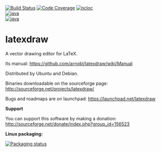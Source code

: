 
[![Build Status](https://ci.inria.fr/malai/job/latexdraw/badge/icon)](https://ci.inria.fr/malai/job/latexdraw/)
[![Code Coverage](https://sonarcloud.io/api/project_badges/measure?project=net.sf.latexdraw%3Alatexdraw.core&metric=coverage)](https://sonarcloud.io/dashboard?id=net.sf.latexdraw%3Alatexdraw.core)
[![ncloc](https://sonarcloud.io/api/project_badges/measure?project=net.sf.latexdraw%3Alatexdraw.core&metric=ncloc)](https://sonarcloud.io/dashboard?id=net.sf.latexdraw%3Alatexdraw.core)<br/>
[![java](https://img.shields.io/badge/java-11-blue.svg)](https://www.oracle.com/technetwork/java/javase/overview/index.html)<br/>
[![java](https://img.shields.io/badge/license-GPL2-green.svg)](https://github.com/arnobl/latexdraw/blob/master/latexdraw-core/net.sf.latexdraw/license.txt)<br/>

latexdraw
=========

A vector drawing editor for LaTeX.

Its manual:
https://github.com/arnobl/latexdraw/wiki/Manual

Distributed by Ubuntu and Debian.

Binaries downloadable on the sourceforge page:
http://sourceforge.net/projects/latexdraw/

Bugs and roadmaps are on launchpad:
https://launchpad.net/latexdraw

**Support**

You can support this software by making a donation:
http://sourceforge.net/donate/index.php?group_id=156523


**Linux packaging:** 

[![Packaging status](https://repology.org/badge/vertical-allrepos/latexdraw.svg)](https://repology.org/metapackage/latexdraw)
